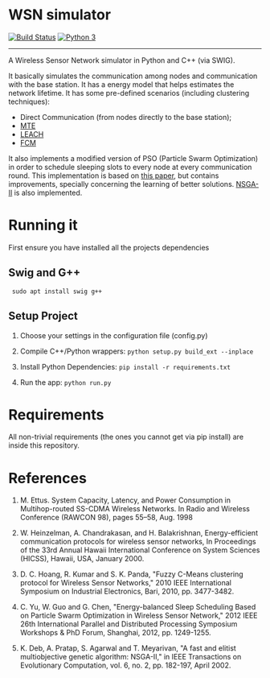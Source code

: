 # WSN simulator
[![Build Status](https://travis-ci.com/MeNsaaH/sdwsn-simulation.svg?token=MkrjAMJEVpj1cNRBBoM5&branch=master)](https://travis-ci.com/MeNsaaH/sdwsn-simulation)
[![Python 3](https://img.shields.io/badge/python-3-blue)](https://www.python.org/downloads/)
<hr/>

A Wireless Sensor Network simulator in Python and C++ (via SWIG).

It basically simulates the communication among nodes and communication with the base station. It has a energy model that helps estimates the network lifetime. It has some pre-defined scenarios (including clustering techniques):
- Direct Communication (from nodes directly to the base station);
- [MTE](#ref1)
- [LEACH](#ref2)
- [FCM](#ref3)

It also implements a modified version of PSO (Particle Swarm Optimization) in order to schedule sleeping slots to every node at every communication round. This implementation is based on [this paper](#ref4), but contains improvements, specially concerning the learning of better solutions. [NSGA-II](#ref5) is also implemented.

# Running it
First ensure you have installed all the projects dependencies

## Swig and G++
```
 sudo apt install swig g++
```
## Setup Project
1. Choose your settings in the configuration file (config.py)

2. Compile C++/Python wrappers: `python setup.py build_ext --inplace`

2. Install Python Dependencies: `pip install -r requirements.txt`

3. Run the app: `python run.py`

# Requirements
All non-trivial requirements (the ones you cannot get via pip install) are inside this repository.

# References
1. <a name="ref1"></a>M. Ettus. System Capacity, Latency, and Power Consumption in Multihop-routed SS-CDMA Wireless Networks. In Radio and Wireless Conference (RAWCON 98), pages 55–58, Aug. 1998

2. <a name="ref2"></a>W. Heinzelman, A. Chandrakasan, and H. Balakrishnan, Energy-efficient communication protocols for wireless sensor networks, In Proceedings of the 33rd Annual Hawaii International Conference on System Sciences (HICSS), Hawaii, USA, January 2000.

3. <a name="ref3"></a>D. C. Hoang, R. Kumar and S. K. Panda, "Fuzzy C-Means clustering protocol for Wireless Sensor Networks," 2010 IEEE International Symposium on Industrial Electronics, Bari, 2010, pp. 3477-3482.

4. <a name="ref4"></a>C. Yu, W. Guo and G. Chen, "Energy-balanced Sleep Scheduling Based on Particle Swarm Optimization in Wireless Sensor Network," 2012 IEEE 26th International Parallel and Distributed Processing Symposium Workshops & PhD Forum, Shanghai, 2012, pp. 1249-1255.

5. <a name="ref5"></a>K. Deb, A. Pratap, S. Agarwal and T. Meyarivan, "A fast and elitist multiobjective genetic algorithm: NSGA-II," in IEEE Transactions on Evolutionary Computation, vol. 6, no. 2, pp. 182-197, April 2002.
